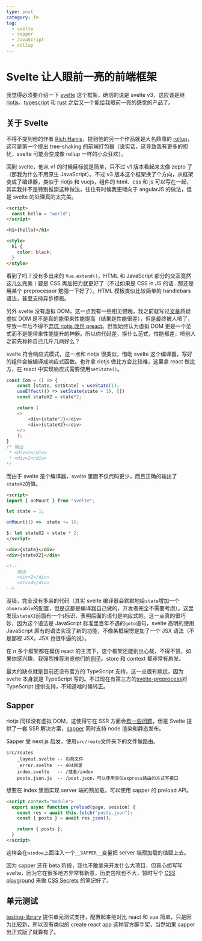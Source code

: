 ```yaml
---
type: post
category: fe
tag:
  - svelte
  - sapper
  - JavaScript
  - rollup
---
```


# Svelte 让人眼前一亮的前端框架

我觉得必须要介绍一下 [svelte](https://svelte.dev/) 这个框架，确切的说是 svelte v3，这应该是继 [riotjs](http://riot.js.org/)、[typescript](https://www.typescriptlang.org/) 和 [rust](https://www.rust-lang.org/) 之后又一个能给我眼前一亮的感觉的产品了。

## 关于 Svelte

不得不提到他的作者 [Rich Harris](https://github.com/Rich-Harris)，提到他的另一个作品就是大名鼎鼎的 [rollup](http://rollupjs.org/)，这可是第一个提出 tree-shaking 的前端打包器（说实话，这导致我有更多的担忧，svelte 可能会变成像 rollup 一样的小众狂欢）。

回到 svelte，他从 v1 的时候目标就是简单，只不过 v1 版本看起来太像 zepto 了（那我为什么不用原生 JavaScript）。不过 v3 版本这个框架换了个方向，从框架变成了编译器，类似于 riotjs 和 vuejs，组件的 html、css 和 js 可以写在一起，其实我并不是特别推崇这种做法，往往有时候我更倾向于 angularJS 的做法，但是 svelte 的处理真的太完美。

```html
<script>
  const hello = "world";
</script>

<h1>{hello}</h1>

<style>
  h1 {
    color: black;
  }
</style>
```

看到了吗？没有多出来的 `Vue.extend()`，HTML 和 JavaScript 部分的交互竟然这儿么完美！要是 CSS 再加把力就更好了（不过如果是 CSS in JS 的话...那还是用某个 preprocessor 勉强一下好了）。HTML 模板类似比较简单的 handlebars 语法，甚至支持异步模板。

另外 svelte 没有虚拟 DOM，这一点我有一些相见恨晚，我之前就写过[文章](/fe/2016/03/31/VUE&Riot&React实力比较.html)质疑虚拟 DOM 是不是真的能带来性能提高（结果是性能很差），但是最终被人喷了，导致一年后不得不[弃坑 riotjs 改用 preact](/fe/2017/05/15/弃坑Riot转向Preact.html)。但我始终认为虚拟 DOM 更是一个范式而不是能带来性能提升的神器。所以你代码差，换什么范式，性能都差，喷别人之前先称称自己几斤几两好么？

svelte 符合响应式模式，这一点和 riotjs 很类似，借助 svelte 这个编译器，写好的组件会被编译成响应式函数。也许拿 riotjs 做比方会比较难，这里拿 react 做比方，在 react 中实现响应式需要使用`setState()`。

```JavaScript
const Com = () => {
    const [state, setState] = useState(1);
    useEffect(() => setState(state + 1), [])
    const stateX2 = state*2;

    return (
    <>
        <div>{state*2}</div>
        <div>{stateX2}</div>
    </>
    );
}
/* 输出
 * <div>2</div>
 * <div>2</div>
*/
```

而由于 svelte 是个编译器，svelte 里面不仅代码更少，而且正确的输出了`stateX2`的值。

```HTML
<script>
import { onMount } from "svelte";

let state = 1;

onMount(() =>  state += 1);

$: let stateX2 = state * 2;
</script>

<div>{state}</div>
<div>{stateX2}</div>

<!--
    输出
    <div>2</div>
    <div>4</div>
-->
```

没错，完全没有多余的代码（其实 svelte 编译器会默默地给`state`增加一个`observable`的配置，但是这都是编译器自己做的，开发者完全不需要考虑）。这里发现`stateX2`前面有一个`$`标识，表明后面的语句是响应式的。这一点真的很巧妙，因为这个语法是 JavaScript 标准里百年不遇的`goto`语句，svelte 高明的使用 JavaScript 原有的语法实现了新的功能，不像某框架愣是加了一个 JSX 语法（不是鄙视 JSX，JSX 也很牛逼的说）。

在 n 多个框架都在模仿 react 的主流下，这个框架还能别出心裁，不得不赞，如果你感兴趣，我强烈推荐浏览他们的[例子](https://svelte.dev/examples#hello-world)。store 和 context 都非常有启发。

最大的缺点就是目前还没有官方的 TypeScript 支持，这一点很有尴尬，因为 svelte 本身就是 TypeScript 写的。不过现在有第三方的[svelte-preprocess](https://github.com/kaisermann/svelte-preprocess)对 TypeScript 提供支持，不知道啥时候转正。

## Sapper

riotjs 同样没有虚拟 DOM，这使得它在 SSR 方面会[有一些问题](https://riot.js.org/documentation/#riot-dom-caveats)，但是 Svelte 提供了一套 SSR 解决方案，[sapper](https://sapper.svelte.dev/) 同时支持 node 渲染和静态发布。

Sapper 受 next.js 启发，使用`src/route`文件夹下的文件做路由。

```
src/routes
    _layout.svelte -- 布局文件
    _error.svelte  -- 404目录
    index.svelte   -- /或者/index
    posts.json.js  -- /post.json，可以使用类似express路由的方式写接口
```

想要在 index 里面实现 server 端的预加载，可以使用 sapper 的 preload API。

```html
<script context="module">
  export async function preload(page, session) {
    const res = await this.fetch("posts.json");
    const { posts } = await res.json();

    return { posts };
  }
</script>
```

这样会在`window`上面注入一个`__SAPPER__`变量把 server 端预加载的值赋上去。

因为 sapper 还在 beta 阶段，我也不敢拿来开发什么大项目，但真心想写写 svelte，因为它在很多地方非常有新意，历史包袱也不大，暂时写个 [CSS playground](https://css.gongbushang.com/) 来做 [CSS Secrets](http://shop.oreilly.com/product/0636920031123.do) 的笔记好了。

## 单元测试

[testing-library](https://testing-library.com/docs/svelte-testing-library/intro) 提供单元测试支持，配置起来绝对比 react 和 vue 简单，只是因为比较新，所以没有类似的 create react app 这种官方脚手架，当然如果 sapper 出正式版了就算有了。
